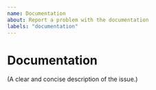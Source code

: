 ```yaml
---
name: Documentation
about: Report a problem with the documentation
labels: "documentation"
---
```


# Documentation

(A clear and concise description of the issue.)
